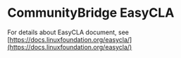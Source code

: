 # CommunityBridge EasyCLA

For details about EasyCLA document, see [https://docs.linuxfoundation.org/easycla/](https://docs.linuxfoundation.org/easycla/)

